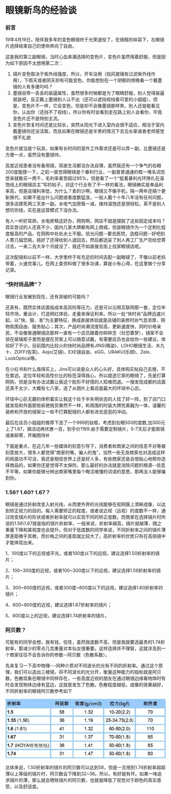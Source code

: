 # 眼镜新鸟的经验谈



### 前言
19年4月19日，陪伴我多年的变色眼镜终于光荣退役了，在镜框的纵容下，左眼镜片选择结束自己的使命奔向了自由。

这是我的第三副眼镜，当时心血来潮选择的变色片，变色片虽然用着舒服，但是因为如下原因不太想用第二次：

1. 镜片变色取决于紫外线强度，所以，开车没用（挡风玻璃有过滤紫外线作用），下雨天或者阴天却有可能变色，你能想到在一个阴郁的傍晚看一个戴墨镜的人有多傻叼吗？
2. 墨镜自带一丢丢的装逼属性，虽然很多时候都是为了眼睛舒服，别人觉得装逼就装吧，反正戴上墨镜别人认不出（还可以遮挡视线看可爱的小姐姐），但是，变色片不一样，它会变色，但是却不会像墨镜那样黑，别人还是能看见你，认出你（还挡不了视线）。所以你有时会看到走在路上别人会看你，毕竟变色片还不是特别主流。
3. 变色片恢复时间还是比较长，突然从阳光下进入室内会很不适应，相当于室内戴墨镜你还没法取，而且如果在眼镜还是半黑的情况下去见长辈或者老师感觉很不礼貌
 
变色片就当是个玩具，如果有长时间的室外工作需求还是可以弄一副，比墨镜还是方便一点，虽然没有墨镜帅。
 
高度近视患者没有备用镜，简直生活都没办法自理，虽然我还有一个争气的右眼200度能撑一下，之前一直觉得眼镜是个暴利行业，一副普普通通的框一堆名词忽悠来就敢买一两千，毛利率甚至超过95%，但是看了一个“挺着暴利光环挣扎在温饱线上的眼镜店主”写的帖子，对这个行业有了不一样的看法，眼镜确实是单品利率高，但是店铺利率低，为什么？卖的少啊，眼镜又不像手机，隔一两年还搞个更新换代，如果不是出什么问题或者度数猛涨，一般人戴个十年八年没有任何问题，很多店撑死两三天卖一副，水电气加房租一减，维持温饱还是很轻松，真不是别人想坑你钱，实在是运营模式下没办法。
 
有人一听好耳熟，水电房租这好办，网购啊，网店不就是摆脱了这些固定成本吗？其实尝试的人还真不少，国内几家大牌都有网上商城，但是眼镜作为一个定制化程度极高的产品，在网购中处处水土不服。验光问题--要去医院，选框问题--好吧别人寄几幅您挑，挑好了还得给别人退回去，然后都选妥了别人再工厂生产完给您寄过去，一来二去大半个月就没了，我还不如直接去街上找家眼镜店呢。
 
这次配镜和以前不一样，大学里终于有充足的时间去配一副眼镜了，不像以前老妈带着，火速完事儿。在网上查资料做了很多功课，算是小有心得，在这里做个分享记录。
 
### “快时尚品牌”？

眼镜行业发展到现在，还有突破的可能吗？
 
还真有，既然实体店面临成本高风险等压力，还是可以沿用互联网那一套，定位年轻市场，重设计，打造网红体验，走量来保证利率。所以一批“快时尚”品牌迅速兴起，以"快、狠、准"为主要特征，换成直接体验就是店铺的装修时尚气息浓厚、购物氛围自由、服务贴心；其次，产品时尚潮流度较高，更新速度快，同时价格亲民，不会像普通眼镜店那样一直有一个店员跟着你碎碎念（社恐噩梦），镜架不会锁在玻璃柜子里而是摆在货架上可以随意试戴，有需要店员也会给你一些建议，体验好了不少。目前国内比较火的快时尚品牌有JINS(睛姿)、LOHO眼镜生活、木九十、ZOFF(佐芙)、Aojo(艾镜)、EXE镜自由、eGG、URAKU(乐顾)、Zele、LookOptical等。
 
在小红书和什么值得买上，Jins可以说是众人的心头好，具体购买帖自己去搜，不在累述。定位年轻和高性价比的标签深得我心，所以就选它家的眼镜了，先是打算网购，但是没有办法试戴让我这个脸形不好撘的人知难而退。一搜发现成都的店面还真不太少，大概有七八家，选了从图片上看店面最大的环球中心店。
 
环球中心巨无霸的体积着实让我这个处于半失明状态的人找了好一阵，到了店门口就发现和外面那些妖艳贱货果然不一样，和周围的时装大牌完美融为一体，温馨的装修和开放的镜架让一些不打算配镜的人都有进去逛逛的冲动。
 
最后在店员小姐姐的推荐下选了一个999的钛框，考虑到左眼500的度数,加300元上了1.67，搞活动再优惠一百，到手价1199.由于需要定制镜片，5-7天后才能取镜或者邮寄，开箱图待补
 
下面是重点，在近几年一些媒体的刻意引导下，消费者和商家之间的信息不对等被刻意放大，很多人都觉得“商家的嘴，骗人的鬼”，当然一些无良商家也对造成这样的局面功不可没，我还是相信世界上还是好人多，有些商家还是会很贴心地帮你选择商品的，如果你还是觉得不太保险，那么最好的办法就是消除问题的根源--信息不平等，如果你能够分辨出商家嘴里每个晦涩难懂的词语的意思，那再没人能够骗到你。
 
### 1.56? 1.60? 1.67？

眼镜是通过折射改变入射光线，从而使外界的光线能够在视网膜上清晰成像，以达到矫正视力的目的。每人需要矫正的程度，或者说近视（远视）的度数不一样，通过改变镜片的形状或者折射率就可以实现不同的矫正度数。而商家在选择镜片时所说的1.56\1.67就是指的镜片折射率，一般来说，折射率越高，镜片就越薄，随之重量下降和美观度也会提升。但对于低度数的同学来说，不同折射率之间的镜片薄厚差距微乎其微，而价格之间的差距就比较大了。高折射率的优势只有在高倍镜中才能体现出来。
 
1、100度以下的近视或平光，或者100度以下的远视，建议选择1.50折射率的镜片；

2、100~300度的近视，或者100~300度以下的远视，建议选择1.56折射率的镜片；

3、300~600度的近视，或者300度~600度以下的远视，建议选择1.60折射率的镜片；

4、600~800度的近视，建议选择1.67折射率的镜片；

5、800度以上的近视，建议选择1.74折射率的镜片。
 
### 阿贝数？

可能有的同学会想，我有钱，任性，虽然我度数不高，但是我就要选最贵的1.74折射率，那减少的零点几克重量对本仙女很重要。这样选择并不理智，这就涉及到一个商家往往不会告诉你的参数--阿贝数（色散系数）。
 
先来复习一下高中物理---同种介质对不同波长的光有不同的折射率。通过这个原理，我们可以造出三棱镜，将不同波长的光分开，衡量这种能力的指标就是阿贝数，色散现象在眼镜中同样存在，一些高度近视的朋友在通过眼镜边缘看物体时有时会发现物体边缘有蓝边，这就是发生了色散。色散程度越低，成像的效果越好，不同折射率的眼镜阿贝数参考如下

![Abei](./abei.png)
 
总体来说，1.50折射率的镜片的阿贝数可以达到58，但是一旦用到1.74折射率超超薄以上等级的镜片时，阿贝数会下降到32~36。所以，有好就有坏。如果一味追求镜片的薄，那么就会牺牲镜片的阿贝数，也就是降低了视觉对于颜色的真实感受，以及舒适度。
